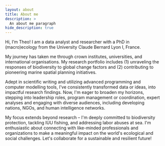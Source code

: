 ```yaml
---
layout: about
title: About me  
description: >
  An about me paragraph 
hide_description: true
---
```


Hi, I’m Theo! I am a data analyst and researcher with a PhD in (macro)ecology from the University Claude Bernard Lyon I, France.  

My journey has taken me through crown institutes, universities, and international organisations. My research portfolio includes (1) unraveling the responses of biodiversity to global change factors and (2) contributing to pioneering marine spatial planning initiatives.

Adept in scientific writing and utilizing advanced programming and computer modelling tools, I've consistently transformed data or ideas, into impactful research findings. Now, I'm eager to broaden my horizons, stepping into leadership roles, program management or coordination, expert analyses and engaging with diverse audiences, including developing nations, NGOs, and human intelligence networks.

My focus extends beyond research – I'm deeply committed to biodiversity protection, tackling IUU fishing, and addressing labor abuses at sea. I'm enthusiastic about connecting with like-minded professionals and organizations to make a meaningful impact on the world's ecological and social challenges. Let's collaborate for a sustainable and resilient future!